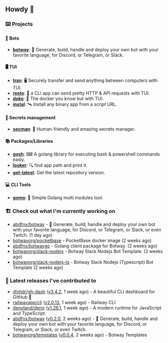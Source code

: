 ## Howdy 👋

### ⌨️ Projects

#### 🤖 Bots

- [**botway**](https://github.com/abdfnx/botway): 🤖 Generate, build, handle and deploy your own bot with your favorite language, for Discord, or Telegram, or Slack.

#### 🖥 TUI

- [**tran**](https://github.com/abdfnx/tran): 🖥 Securely transfer and send anything between computers with TUI.
- [**resto**](https://github.com/abdfnx/resto): 🔗 a CLI app can send pretty HTTP & API requests with TUI.
- [**doko**](https://github.com/abdfnx/doko): 🐳 The docker you know but with TUI.
- [**instal**](https://github.com/abdfnx/instal): 🛰️ Install any binary app from a script URL.

#### 🔐 Secrets management

- [**secman**](https://github.com/scmn-dev/secman): 👊 Human-friendly and amazing secrets manager.

#### 📚 Packages/Libraries

- [**gosh**](https://github.com/abdfnx/gosh): ⌨ A golang library for executing bash & powershell commands easly.
- [**looker**](https://github.com/abdfnx/looker): 🔍 find app path and print it.
- [**get-latest**](https://github.com/scmn-dev/get-latest): Get the latest repository version.

#### 💻 CLI Tools 

- [**gomo**](https://github.com/abdfnx/gomo): 📐 Simple Golang multi modules tool.

### 🏗️ Check out what I'm currently working on


- [abdfnx/botway](https://github.com/abdfnx/botway) - 🤖 Generate, build, handle and deploy your own bot with your favorite language, for Discord, or Telegram, or Slack, or even Twitch. (1 day ago)
- [botwayorg/pocketbase](https://github.com/botwayorg/pocketbase) - PocketBase docker image (2 weeks ago)
- [abdfnx/botwaygo](https://github.com/abdfnx/botwaygo) - Golang client package for Botway. (2 weeks ago)
- [botwayorg/slack-nodejs](https://github.com/botwayorg/slack-nodejs) - Botway Slack Nodejs Bot Template. (2 weeks ago)
- [botwayorg/slack-nodejs-ts](https://github.com/botwayorg/slack-nodejs-ts) - Botway Slack Nodejs (Typescript) Bot Template (2 weeks ago)

### 🔭 Latest releases I've contributed to

- [dlvhdr/gh-dash](https://github.com/dlvhdr/gh-dash) ([v3.4.2](https://github.com/dlvhdr/gh-dash/releases/tag/v3.4.2), 1 week ago) - A beautiful CLI dashboard for GitHub 🚀 
- [railwayapp/cli](https://github.com/railwayapp/cli) ([v2.0.13](https://github.com/railwayapp/cli/releases/tag/v2.0.13), 1 week ago) - Railway CLI
- [denoland/deno](https://github.com/denoland/deno) ([v1.26.1](https://github.com/denoland/deno/releases/tag/v1.26.1), 1 week ago) - A modern runtime for JavaScript and TypeScript.
- [abdfnx/botway](https://github.com/abdfnx/botway) ([v0.2.0](https://github.com/abdfnx/botway/releases/tag/v0.2.0), 2 weeks ago) - 🤖 Generate, build, handle and deploy your own bot with your favorite language, for Discord, or Telegram, or Slack, or even Twitch.
- [botwayorg/templates](https://github.com/botwayorg/templates) ([v0.0.4](https://github.com/botwayorg/templates/releases/tag/v0.0.4), 2 weeks ago) - Botway Templates

